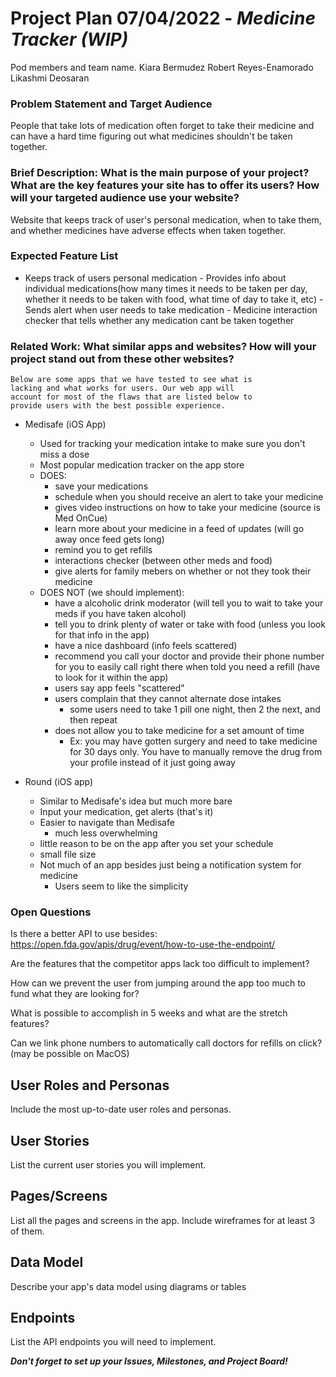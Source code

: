 
# Project Plan 07/04/2022 - *Medicine Tracker (WIP)*
Pod members and team name.
Kiara Bermudez
Robert Reyes-Enamorado
Likashmi Deosaran

### Problem Statement and Target Audience
People that take lots of medication often forget to take their medicine and can have a hard time figuring out what medicines shouldn't be taken together. 

### Brief Description: What is the main purpose of your project? What are the key features your site has to offer its users? How will your targeted audience use your website?
Website that keeps track of user's personal medication, when to take them, and whether medicines have adverse effects when taken together.

### Expected Feature List
- Keeps track of users personal medication - Provides info about individual medications(how many times it needs to be taken per day, whether it needs to be taken with food, what time of day to take it, etc) - Sends alert when user needs to take medication - Medicine interaction checker that tells whether any medication cant be taken together

### Related Work: What similar apps and websites? How will your project stand out from these other websites?

    Below are some apps that we have tested to see what is
    lacking and what works for users. Our web app will
    account for most of the flaws that are listed below to
    provide users with the best possible experience.
    

- Medisafe (iOS App)
    - Used for tracking your medication intake to make sure you don't miss a dose
    - Most popular medication tracker on the app store
    - DOES: 
        - save your medications
        - schedule when you should receive an alert to take your medicine
        - gives video instructions on how to take your medicine (source is Med OnCue)
        - learn more about your medicine in a feed of updates (will go away once feed gets long)
        - remind you to get refills
        -  interactions checker (between other meds and food)
        - give alerts for family mebers on whether or not they took their medicine 
    - DOES NOT (we should implement): 
        - have a alcoholic drink moderator (will tell you to wait to take your meds if you have taken alcohol)
        - tell you to drink plenty of water or take with food (unless you look for that info in the app)
        - have a nice dashboard (info feels scattered)
        - recommend you call your doctor and provide their phone number for you to easily call right there when told you need a refill (have to look for it within the app)
        -  users say app feels "scattered"
        -  users complain that they cannot alternate dose intakes
            -  some users need to take 1 pill one night, then 2 the next, and then repeat
        -  does not allow you to take medicine for a set amount of time
            -  Ex: you may have gotten surgery and need to take medicine for 30 days only. You have to manually remove the drug from your profile instead of it just going away

- Round (iOS app)
    - Similar to Medisafe's idea but much more bare
    - Input your medication, get alerts (that's it)
    - Easier to navigate than Medisafe 
        - much less overwhelming
    - little reason to be on the app after you set your schedule
    - small file size
    - Not much of an app besides just being a notification system for medicine 
        - Users seem to like the simplicity 

### Open Questions

Is there a better API to use besides: https://open.fda.gov/apis/drug/event/how-to-use-the-endpoint/

Are the features that the competitor apps lack too difficult to implement?

How can we prevent the user from jumping around the app too much to fund what they are looking for?

What is possible to accomplish in 5 weeks and what are the stretch features?

Can we link phone numbers to automatically call doctors for refills on click? (may be possible on MacOS)


## User Roles and Personas

Include the most up-to-date user roles and personas.

## User Stories

List the current user stories you will implement.

## Pages/Screens

List all the pages and screens in the app. Include wireframes for at least 3 of them.

## Data Model

Describe your app's data model using diagrams or tables

## Endpoints

List the API endpoints you will need to implement.

***Don't forget to set up your Issues, Milestones, and Project Board!***
